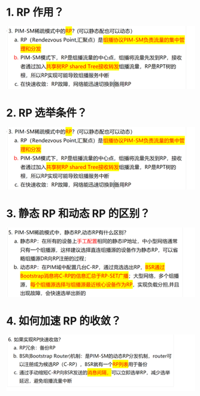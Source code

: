 # 1. RP 作用？

![alt text](<images/面试题---PIM-SM RP/image.png>)

# 2. RP 选举条件？

![alt text](<images/面试题---PIM-SM RP/image-1.png>)

# 3. 静态 RP 和动态 RP 的区别？

![alt text](<images/面试题---PIM-SM RP/image-2.png>)

# 4. 如何加速 RP 的收敛？

![alt text](<images/面试题---PIM-SM RP/image-3.png>)
